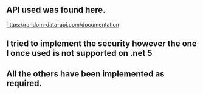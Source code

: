﻿## API used was found here.
https://random-data-api.com/documentation

## I tried to implement the security however the one I once used is not supported on .net 5
## All the others have been implemented as required.